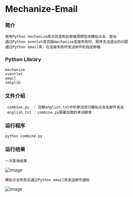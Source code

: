 # Mechanize-Email


### 简介 
    使用Python mechanize库对百度和谷歌做周期性地模拟点击、查询
    通过Python evenlet库克服mechanize连接失败时、程序无法退出的问题
    通过Python email库，在连接失败时发送邮件到指定邮箱

### Python Library
    mechanize
    eventlet
    email
    smtplib
        
### 文件介绍
     combine.py  : 加载english.txt中的单词进行模拟点击及邮件发送
     english.txt ：combine.py需要加载的单词脚本
     
### 运行程序  
    python combine.py

### 运行结果    

    一次查询结果
![image](https://github.com/scu-igroup/cube_test/blob/master/Images/3.png) 

    模拟点击失败后通过Python email库发送邮件通知
![image](https://github.com/scu-igroup/cube_test/blob/master/Images/1.png)
